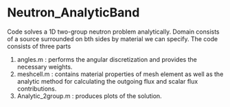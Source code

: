 # Neutron_AnalyticBand

Code solves a 1D two-group neutron problem analytically. Domain consists of a source surrounded
on bth sides by material we can specify. The code consists of three parts

1. angles.m : performs the angular discretization and provides the necessary weights.
2. meshcell.m : contains material properties of mesh element as well as the analytic method for 
calculating the outgoing flux and scalar flux contributions.
3. Analytic_2group.m : produces plots of the solution.
